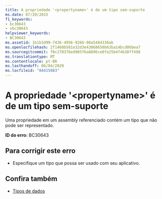 ```yaml
---
title: A propriedade '<propertyname>' é de um tipo sem-suporte
ms.date: 07/20/2015
f1_keywords:
- bc30643
- vbc30643
helpviewer_keywords:
- BC30643
ms.assetid: 1b1b3d99-7436-4956-9266-06a5484336ab
ms.openlocfilehash: 2f1460b501e32d3e43868650b63ba14bcd06bea7
ms.sourcegitcommit: f8c270376ed905f6a8896ce0fe25b4f4b38ff498
ms.translationtype: MT
ms.contentlocale: pt-BR
ms.lasthandoff: 06/04/2020
ms.locfileid: "84415083"
---
```

# <a name="property-propertyname-is-of-an-unsupported-type"></a>A propriedade '\<propertyname>' é de um tipo sem-suporte
Uma propriedade em um assembly referenciado contém um tipo que não pode ser representado.  
  
 **ID do erro:** BC30643  
  
## <a name="to-correct-this-error"></a>Para corrigir este erro  
  
- Especifique um tipo que possa ser usado com seu aplicativo.  
  
## <a name="see-also"></a>Confira também

- [Tipos de dados](../programming-guide/language-features/data-types/index.md)
